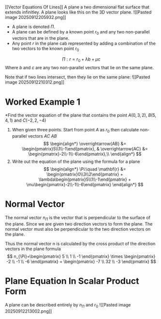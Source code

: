 [[Vector Equations Of Lines]]
A plane a two dimensional flat surface that extends infinitley. A plane looks like this on the 3D vector plane. ![[Pasted image 20250912205932.png]]
- A plane is denoted $\Pi$. 
- A plane can be defined by a known point $r_{0}$ and any two non-parallel vectors that are in the plane.
- Any point $r$ in the plane cab represented by adding a combination of the two vectors to the known point $r_{0}$

$$
\Pi:r=r_{0}+\lambda b+\mu c
$$
Where $b$ and $c$ are any two non-parallel vectors that lie on the same plane.

Note that if two lines intersect, then they lie on the same plane:
![[Pasted image 20250912210312.png]]

# Worked Example 1
*Find the vector equation of the plane that contains the point $A(0,3,2)$, $B(5,4,1)$ and $C(-2,2,-4)$ 

1. When given three points. Start from point $A$ as $r_{0}$ then calculate non-parallel vectors $AC$ $AB$
$$
\begin{align*}
\overrightarrow{AB} &= \begin{pmatrix}5\\1\\-1\end{pmatrix}, &
\overrightarrow{AC} &= \begin{pmatrix}-2\\-1\\-6\end{pmatrix},\\
\end{align*}
$$
2. Write out the equation of the plane using the formula for a plane
$$
\begin{align*}
\Pi:\quad \mathbf{r} &= \begin{pmatrix}0\\3\\2\end{pmatrix} + \lambda\begin{pmatrix}5\\1\\-1\end{pmatrix} + \mu\begin{pmatrix}-2\\-1\\-6\end{pmatrix}
\end{align*}
$$

# Normal Vector
The normal vector $n_{\Pi}$ is the vector that is perpendicular to the  surface of the plane. 
Since we are given two direction vectors to form the plane. The normal vector must also be perpendicular to the two direction vectors on the plane. 

Thus the normal vector n is calculated by the cross product of the direction vectors in the plane formula
$$
n_{\Pi}=\begin{pmatrix}
5 \\
1 \\
-1
\end{pmatrix} \times \begin{pmatrix}
-2 \\
-1 \\
-6
\end{pmatrix} = \begin{pmatrix}
-7 \\
32 \\
-3
\end{pmatrix}
$$
# Plane Equation In Scalar Product Form
A plane can be described entirely by $n_{\Pi}$ and $r_{0}$ 
![[Pasted image 20250912213002.png]]

